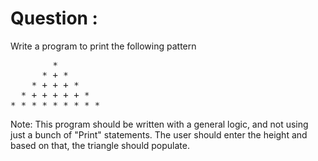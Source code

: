 # Question :
Write a program to print the following pattern

<pre>
        *
      * + *
    * + + + *
  * + + + + + *
* * * * * * * * *
</pre>

Note: This program should be written with a general logic, and not using just a bunch of "Print" statements. The user should enter the height and based on that, the triangle should populate.
